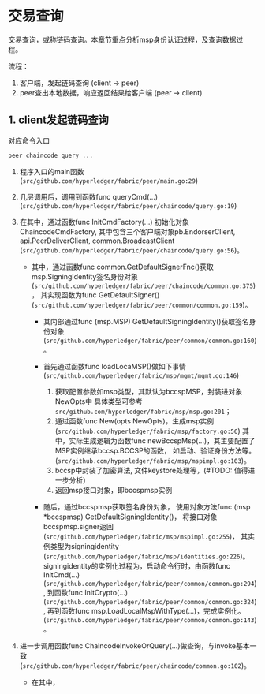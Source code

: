 # 交易查询

交易查询，或称链码查询。本章节重点分析msp身份认证过程，及查询数据过程。

流程：
1. 客户端，发起链码查询 (client -> peer)
2. peer查出本地数据，响应返回结果给客户端 (peer -> client)


## 1. client发起链码查询
对应命令入口
```bash
peer chaincode query ...
```

1. 程序入口的main函数
(`src/github.com/hyperledger/fabric/peer/main.go:29`)

1. 几层调用后，调用到函数func queryCmd(...)
(`src/github.com/hyperledger/fabric/peer/chaincode/query.go:19`)

1. 在其中，通过函数func InitCmdFactory(...)
初始化对象ChaincodeCmdFactory, 其中包含三个客户端对象pb.EndorserClient, api.PeerDeliverClient, common.BroadcastClient
(`src/github.com/hyperledger/fabric/peer/chaincode/query.go:56`)。

    * 其中，通过函数func common.GetDefaultSignerFnc()获取msp.SigningIdentity签名身份对象
    (`src/github.com/hyperledger/fabric/peer/chaincode/common.go:375`)，
    其实现函数为func GetDefaultSigner()
    (`src/github.com/hyperledger/fabric/peer/common/common.go:159`)。
        
        * 其内部通过func (msp.MSP) GetDefaultSigningIdentity()获取签名身份对象
        (`src/github.com/hyperledger/fabric/peer/common/common.go:160`)。
        * 首先通过函数func loadLocaMSP()做如下事情
        (`src/github.com/hyperledger/fabric/msp/mgmt/mgmt.go:146`)
            1. 获取配置参数如msp类型，其默认为bccspMSP，封装进对象NewOpts中
            具体类型可参考`src/github.com/hyperledger/fabric/msp/msp.go:201`；
            1. 通过函数func New(opts NewOpts)，生成msp实例
            (`src/github.com/hyperledger/fabric/msp/factory.go:56`)
            其中，实际生成逻辑为函数func newBccspMsp(...)，其主要配置了MSP实例继承bccsp.BCCSP的函数，
            如启动、验证身份方法等。
            (`src/github.com/hyperledger/fabric/msp/mspimpl.go:103`)。
            1. bccsp中封装了加密算法, 文件keystore处理等，(#TODO: 值得进一步分析）
            1. 返回msp接口对象，即bccspmsp实例
        
        * 随后，通过bccspmsp获取签名身份对象，
        使用对象方法func (msp *bccspmsp) GetDefaultSigningIdentity()，
        将接口对象bccspmsp.signer返回
        (`src/github.com/hyperledger/fabric/msp/mspimpl.go:255`)，
        其实例类型为signingidentity
        (`src/github.com/hyperledger/fabric/msp/identities.go:226`)。
        signingidentity的实例化过程为，启动命令行时，由函数func InitCmd(...)
        (`src/github.com/hyperledger/fabric/peer/common/common.go:294`),
        到函数func InitCrypto(...)
        (`src/github.com/hyperledger/fabric/peer/common/common.go:324`),
        再到函数func msp.LoadLocalMspWithType(...)，完成实例化。
        (`src/github.com/hyperledger/fabric/peer/common/common.go:143`)。
        
        
        

1. 进一步调用函数func ChaincodeInvokeOrQuery(...)做查询，与invoke基本一致
(`src/github.com/hyperledger/fabric/peer/chaincode/common.go:102`)。

    * 在其中，